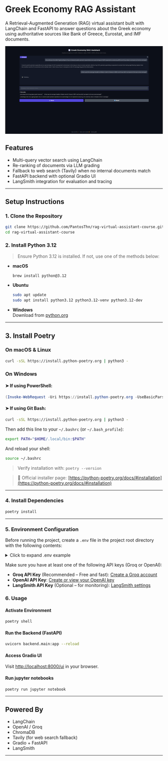 # Greek Economy RAG Assistant

A Retrieval-Augmented Generation (RAG) virtual assistant built with LangChain and FastAPI to answer questions about the Greek economy using authoritative sources like Bank of Greece, Eurostat, and IMF documents.


![App Screenshot](./data/images/rag_example.png)


## Features

- Multi-query vector search using LangChain
- Re-ranking of documents via LLM grading
- Fallback to web search (Tavily) when no internal documents match
- FastAPI backend with optional Gradio UI
- LangSmith integration for evaluation and tracing

---

##  Setup Instructions

### 1. Clone the Repository

```bash
git clone https://github.com/PantosThn/rag-virtual-assistant-course.git
cd rag-virtual-assistant-course
```

### 2. Install Python 3.12

> Ensure Python 3.12 is installed. If not, use one of the methods below:

- **macOS**
  ```bash
  brew install python@3.12
  ```
- **Ubuntu**
  ```bash
  sudo apt update
  sudo apt install python3.12 python3.12-venv python3.12-dev
  ```
- **Windows**  
  Download from [python.org](https://www.python.org/downloads/release/python-3100/)

---

##  3. Install Poetry

### On macOS & Linux

```bash
curl -sSL https://install.python-poetry.org | python3 -
```

### On Windows

#### ➤ If using **PowerShell**:

```powershell
(Invoke-WebRequest -Uri https://install.python-poetry.org -UseBasicParsing).Content | python -
```

#### ➤ If using **Git Bash**:

```bash
curl -sSL https://install.python-poetry.org | python3 -
```

Then add this line to your `~/.bashrc` (or `~/.bash_profile`):

```bash
export PATH="$HOME/.local/bin:$PATH"
```

And reload your shell:

```bash
source ~/.bashrc
```

> Verify installation with: `poetry --version`

> 🔗 Official installer page: [https://python-poetry.org/docs/#installation](https://python-poetry.org/docs/#installation)

---

### 4. Install Dependencies

```bash
poetry install
```

---

### 5.  Environment Configuration

Before running the project, create a `.env` file in the project root directory with the following contents:

<details>
<summary>Click to expand .env example</summary>

```env
# Option 1: Recommended (Groq)
GROQ_API_KEY=your-groq-api-key

# Option 2: OpenAI (if you have one)
OPENAI_API_KEY=your-openai-api-key

# Optional LangChain settings for LangSmith
LANGCHAIN_API_KEY=your-langsmith-api-key
LANGCHAIN_TRACING_V2=true
LANGCHAIN_ENDPOINT=https://api.smith.langchain.com
USER_AGENT=Mozilla/5.0 (compatible; RAG-TutorialBot/1.0; +https://yourwebsite.com/bot)

# Optional Web Search
TAVILY_API_KEY=your-tavily-api-key
```
</details>

Make sure you have at least one of the following API keys (Groq or OpenAI):

- **Groq API Key** (Recommended – Free and fast): [Create a Groq account](https://console.groq.com)
- **OpenAI API Key**: [Create or view your OpenAI key](https://platform.openai.com/api-keys)
- **LangSmith API Key** (Optional – for monitoring): [LangSmith settings](https://smith.langchain.com/o/0a40799b-2bb0-55cc-a7b6-c65896228e62/settings)

### 6. Usage

#### Activate Environment

```bash
poetry shell
```

#### Run the Backend (FastAPI)

```bash
uvicorn backend.main:app --reload
```

#### Access Gradio UI

Visit [http://localhost:8000/ui](http://localhost:8000/ui) in your browser.

#### Run jupyter notebooks
```bash
poetry run jupyter notebook
```
---

## Powered By

- LangChain
- OpenAI / Groq
- ChromaDB
- Tavily (for web search fallback)
- Gradio + FastAPI
- LangSmith

---
